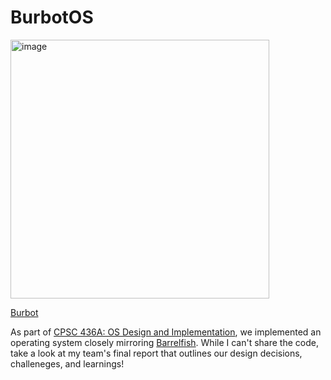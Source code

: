 # BurbotOS
<img width="414" alt="image" src="https://github.com/user-attachments/assets/e7f55d52-45f7-41f4-80cb-aec80df8cb61" />

[Burbot](https://en.wikipedia.org/wiki/Burbot)

As part of [CPSC 436A: OS Design and Implementation](https://tfjmp.org/UBC-CPSC-436A/), we implemented an operating system closely mirroring [Barrelfish](https://barrelfish.org). While I can't share the code, take a look at my team's final report that outlines our design decisions, challeneges, and learnings! 
